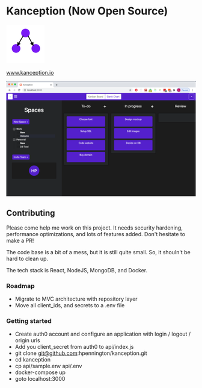 # Kanception (Now Open Source)
![Logo](https://github.com/hpennington/kanception/blob/master/marketing/src/images/logo.png)

www.kanception.io

![Logo](https://github.com/hpennington/kanception/blob/master/marketing/src/images/kanception.png)

## Contributing

Please come help me work on this project. It needs security hardening, performance optimizations, and lots of features added. Don't hesitate to make a PR!

The code base is a bit of a mess, but it is still quite small. So, it shouln't be hard to clean up.

The tech stack is React, NodeJS, MongoDB, and Docker.

### Roadmap

  - Migrate to MVC architecture with repository layer
  - Move all client_ids, and secrets to a .env file

### Getting started

 - Create auth0 account and configure an application with login / logout / origin urls
 - Add you client_secret from auth0 to api/index.js
 - git clone git@github.com:hpennington/kanception.git
 - cd kanception
 - cp api/sample.env api/.env
 - docker-compose up
 - goto localhost:3000
